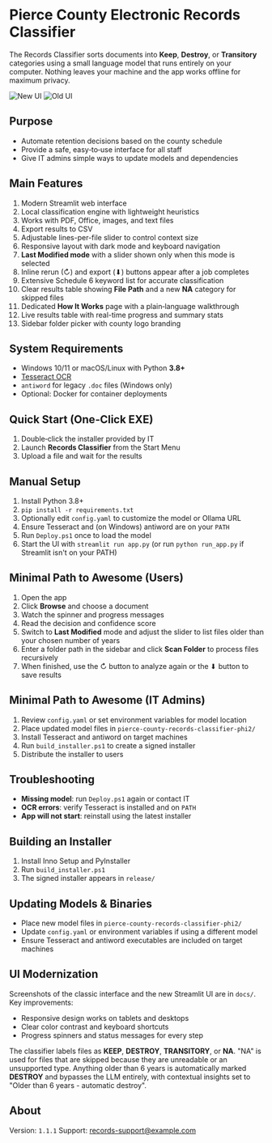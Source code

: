 # Pierce County Electronic Records Classifier

The Records Classifier sorts documents into **Keep**, **Destroy**, or **Transitory** categories using a small language model that runs entirely on your computer. Nothing leaves your machine and the app works offline for maximum privacy.

![New UI](docs/ui_after.png)
![Old UI](docs/ui_before.png)

## Purpose
- Automate retention decisions based on the county schedule
- Provide a safe, easy‑to‑use interface for all staff
- Give IT admins simple ways to update models and dependencies

## Main Features
1. Modern Streamlit web interface
2. Local classification engine with lightweight heuristics
3. Works with PDF, Office, images, and text files
4. Export results to CSV
5. Adjustable lines-per-file slider to control context size
6. Responsive layout with dark mode and keyboard navigation
7. **Last Modified mode** with a slider shown only when this mode is selected
8. Inline rerun (↻) and export (⬇) buttons appear after a job completes
9. Extensive Schedule 6 keyword list for accurate classification
10. Clear results table showing **File Path** and a new **NA** category for skipped files
11. Dedicated **How It Works** page with a plain‑language walkthrough
12. Live results table with real-time progress and summary stats
13. Sidebar folder picker with county logo branding

## System Requirements
- Windows 10/11 or macOS/Linux with Python **3.8+**
- [Tesseract OCR](https://github.com/tesseract-ocr/tesseract)
- `antiword` for legacy `.doc` files (Windows only)
- Optional: Docker for container deployments

## Quick Start (One‑Click EXE)
1. Double‑click the installer provided by IT
2. Launch **Records Classifier** from the Start Menu
3. Upload a file and wait for the results

## Manual Setup
1. Install Python 3.8+
2. `pip install -r requirements.txt`
3. Optionally edit `config.yaml` to customize the model or Ollama URL
4. Ensure Tesseract and (on Windows) antiword are on your `PATH`
5. Run `Deploy.ps1` once to load the model
6. Start the UI with `streamlit run app.py`
   (or run `python run_app.py` if Streamlit isn't on your PATH)

## Minimal Path to Awesome (Users)
1. Open the app
2. Click **Browse** and choose a document
3. Watch the spinner and progress messages
4. Read the decision and confidence score
5. Switch to **Last Modified** mode and adjust the slider to list files older than your chosen number of years
6. Enter a folder path in the sidebar and click **Scan Folder** to process files recursively
7. When finished, use the ↻ button to analyze again or the ⬇ button to save results

## Minimal Path to Awesome (IT Admins)
1. Review `config.yaml` or set environment variables for model location
2. Place updated model files in `pierce-county-records-classifier-phi2/`
3. Install Tesseract and antiword on target machines
4. Run `build_installer.ps1` to create a signed installer
5. Distribute the installer to users

## Troubleshooting
- **Missing model**: run `Deploy.ps1` again or contact IT
- **OCR errors**: verify Tesseract is installed and on `PATH`
- **App will not start**: reinstall using the latest installer

## Building an Installer
1. Install Inno Setup and PyInstaller
2. Run `build_installer.ps1`
3. The signed installer appears in `release/`

## Updating Models & Binaries
- Place new model files in `pierce-county-records-classifier-phi2/`
- Update `config.yaml` or environment variables if using a different model
- Ensure Tesseract and antiword executables are included on target machines

## UI Modernization
Screenshots of the classic interface and the new Streamlit UI are in `docs/`.
Key improvements:
- Responsive design works on tablets and desktops
- Clear color contrast and keyboard shortcuts
- Progress spinners and status messages for every step

The classifier labels files as **KEEP**, **DESTROY**, **TRANSITORY**, or **NA**. "NA" is used for files that are skipped because they are unreadable or an unsupported type. Anything older than 6 years is automatically marked **DESTROY** and bypasses the LLM entirely, with contextual insights set to "Older than 6 years - automatic destroy".

## About
Version: `1.1.1`
Support: [records-support@example.com](mailto:records-support@example.com)
